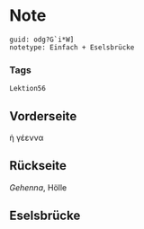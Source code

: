 # Note
```
guid: odg?G`i*W]
notetype: Einfach + Eselsbrücke
```

### Tags
```
Lektion56
```

## Vorderseite
ἡ γέεννα

## Rückseite
<i>Gehenna</i>, Hölle

## Eselsbrücke

